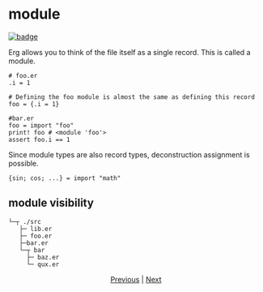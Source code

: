 # module

[![badge](https://img.shields.io/endpoint.svg?url=https%3A%2F%2Fgezf7g7pd5.execute-api.ap-northeast-1.amazonaws.com%2Fdefault%2Fsource_up_to_date%3Fowner%3Derg-lang%26repos%3Derg%26ref%3Dmain%26path%3Ddoc/EN/syntax/24_module.md%26commit_hash%3D0c3f19f27ac0f39b82db2d7e17e746b651895778)
](https://gezf7g7pd5.execute-api.ap-northeast-1.amazonaws.com/default/source_up_to_date?owner=erg-lang&repos=erg&ref=main&path=doc/EN/syntax/24_module.md&commit_hash=0c3f19f27ac0f39b82db2d7e17e746b651895778)

Erg allows you to think of the file itself as a single record. This is called a module.

```erg: foo.er
# foo.er
.i = 1
```

``` erg
# Defining the foo module is almost the same as defining this record
foo = {.i = 1}
```

```erg: bar.er
#bar.er
foo = import "foo"
print! foo # <module 'foo'>
assert foo.i == 1
```

Since module types are also record types, deconstruction assignment is possible.

``` erg
{sin; cos; ...} = import "math"
```

## module visibility

```console
└─┬ ./src
   ├─ lib.er
   ├─ foo.er
   ├─bar.er
   └─┬ bar
     ├─ baz.er
     └─ qux.er
```

<p align='center'>
     <a href='./23_closure.md'>Previous</a> | <a href='./25_object_system.md'>Next</a>
</p>
